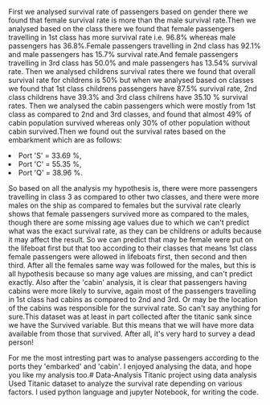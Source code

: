 First we analysed survival rate of passengers based on gender there we found that female survival rate is more than the male survival rate.Then we analysed based on the class there we found that female passengers travelling in 1st class has more survival rate i.e. 96.8% whereas male passengers has 36.8%.Female passengers travelling in 2nd class has 92.1% and male passengers has 15.7% survival rate.And female passengers travelling in 3rd class has 50.0% and male passengers has 13.54% survival rate. Then we analysed childrens survival rates there we found that overall survival rate for childrens is 50% but when we analysed based on classes we found that 1st class childrens passengers have 87.5% survival rate, 2nd class childrens have 39.3% and 3rd class chilrens have 35.10 % survival rates. Then we analysed the cabin passengers which were mostly from 1st class as compared to 2nd and 3rd classes, and found that almost 49% of cabin population survived whereas only 30% of other population without cabin survived.Then we found out the survival rates based on the embarkment which are as follows:<li> Port 'S' = 33.69 %,</li><li> Port 'C' = 55.35 %,</li><li>Port 'Q' = 38.96 %.</li>

So based on all the analysis my hypothesis is, there were more passengers travelling in class 3 as compared to other two classes, and there were more males on the ship as compared to females but the survival rate clearly shows that female passengers survived more as compared to the males, though there are some missing age values due to which we can't predict what was the exact survival rate, as they can be childrens or adults because it may affect the result. So we can predict that may be female were put on the lifeboat first but that too according to their classes that means 1st class female passengers were allowed in lifeboats first, then second and then third. After all the females same way was followed for the males, but this is all hypothesis because so many age values are missing, and can't predict exactly. Also after the 'cabin' analysis, it is clear that passengers having cabins were more likely to survive, again most of the passengers travelling in 1st class had cabins as compared to 2nd and 3rd. Or may be the location of the cabins was responsible for the survival rate. So can't say anything for sure.This dataset was at least in part collected after the titanic sank since we have the Survived variable. But this means that we will have more data available from those that survived. After all, it's very hard to survey a dead person!

For me the most intresting part was to analyse passengers according to the ports they 'embarked' and 'cabin'. I enjoyed analysing the data, and hope you like my analysis too.# Data-Analysis
Titanic project using data analysis
Used Titanic dataset to analyze the survival rate depending on various factors. I used python language and jupyter Notebook, for writing the code.

